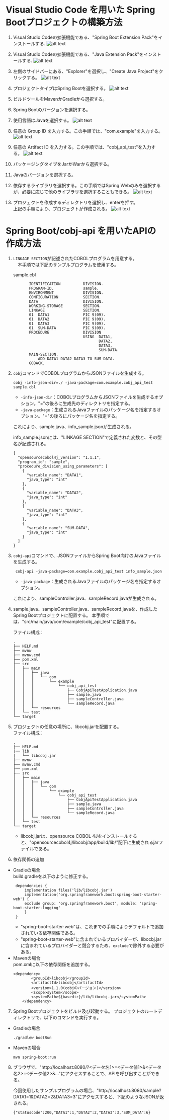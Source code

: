 # Visual Studio Code を用いた Spring Bootプロジェクトの構築方法
1. Visual Studio Codeの拡張機能である、"Spring Boot Extension Pack"をインストールする.
![alt text](../image/doc1.png)

1. Visual Studio Codeの拡張機能である、"Java Extension Pack"をインストールする.
![alt text](../image/doc2.png)

1. 左側のサイドバーにある、"Explorer"を選択し、"Create Java Project"をクリックする。
![alt text](../image/doc3.png)

1. プロジェクトタイプはSpring Bootを選択する。
![alt text](../image/doc4.png)

1. ビルドツールをMavenかGradleから選択する。

1. Spring Bootのバージョンを選択する。

1. 使用言語はJavaを選択する。
![alt text](../image/doc5.png)

1. 任意の Group ID を入力する。この手順では、"com.example"を入力する。
![alt text](../image/doc6.png)

1. 任意の Artifact ID を入力する。この手順では、"cobj_api_test"を入力する。
![alt text](../image/doc7.png)

1. パッケージングタイプをJarかWarから選択する。

1. Javaのバージョンを選択する。

1. 依存するライブラリを選択する。この手順ではSpring Webのみを選択するが、必要に応じて他のライブラリを選択することもできる。
![alt text](../image/doc8.png)

1. プロジェクトを作成するディレクトリを選択し、enterを押す。  
上記の手順により、プロジェクトが作成される。
![alt text](../image/doc9.png)

# Spring Boot/cobj-api を用いたAPIの作成方法
1. `LINKAGE SECTION`が記述されたCOBOLプログラムを用意する。  
　本手順では下記のサンプルプログラムを使用する。

    sample.cbl
    ``` cobol
           IDENTIFICATION          DIVISION.
           PROGRAM-ID.             sample.
           ENVIRONMENT             DIVISION.
           CONFIGURATION           SECTION.
           DATA                    DIVISION.
           WORKING-STORAGE         SECTION.
           LINKAGE                 SECTION.
           01  DATA1               PIC 9(09).
           01  DATA2               PIC 9(09).
           01  DATA3               PIC 9(09).
           01  SUM-DATA            PIC 9(09).
           PROCEDURE               DIVISION
                                   USING  DATA1,
                                          DATA2,
                                          DATA3,
                                          SUM-DATA.
           MAIN-SECTION.
               ADD DATA1 DATA2 DATA3 TO SUM-DATA.
           GOBACK.

    ```

2. `cobj`コマンドでCOBOLプログラムからJSONファイルを生成する。
     ```
     cobj -info-json-dir=./ -java-package=com.example.cobj_api_test sample.cbl
     ```
   * `-info-json-dir`：COBOLプログラムからJSONファイルを生成するオプション。"="の後ろに生成先のディレクトリを指定する。
   * `-java-package`：生成されるJavaファイルのパッケージ名を指定するオプション。"="の後ろにパッケージ名を指定する。
    
    これにより、sample.java、info_sample.jsonが生成される。

    info_sample.jsonには、"LINKAGE SECTION"で定義された変数と、その型名が記述される。
    ```
    {
      "opensourcecobol4j_version": "1.1.1",
      "program_id": "sample",
      "procedure_division_using_parameters": [
        {
          "variable_name": "DATA1",
          "java_type": "int"
        },
        {
          "variable_name": "DATA2",
          "java_type": "int"
        },
        {
          "variable_name": "DATA3",
          "java_type": "int"
        },
        {
          "variable_name": "SUM-DATA",
          "java_type": "int"
        }
      ]
    }    
    ```
3. `cobj-api`コマンドで、JSONファイルからSpring Boot向けのJavaファイルを生成する。
   ```
    cobj-api -java-package=com.example.cobj_api_test info_sample.json
    ```
   * `-java-package`：生成されるJavaファイルのパッケージ名を指定するオプション。

    これにより、sampleController.java、sampleRecord.javaが生成される。
4. sample.java、sampleController.java、sampleRecord.javaを、作成したSpring Bootプロジェクトに配置する。
本手順では、"src/main/java/com/example/cobj_api_test"に配置する。

    ファイル構成：
    ```
    .
    ├── HELP.md
    ├── mvnw
    ├── mvnw.cmd
    ├── pom.xml
    ├── src
    │   ├── main
    │   │   ├── java
    │   │   │   └── com
    │   │   │       └── example
    │   │   │           └── cobj_api_test
    │   │   │               ├── CobjApiTestApplication.java
    │   │   │               ├── sample.java
    │   │   │               ├── sampleController.java
    │   │   │               └── sampleRecord.java
    │   │   └── resources
    │   └── test
    └── target
    ```


5. プロジェクトの任意の場所に、libcobj.jarを配置する。  
        ファイル構成：
    ```
    .
    ├── HELP.md
    |── lib
    |   └── libcobj.jar
    ├── mvnw
    ├── mvnw.cmd
    ├── pom.xml
    ├── src
    │   ├── main
    │   │   ├── java
    │   │   │   └── com
    │   │   │       └── example
    │   │   │           └── cobj_api_test
    │   │   │               ├── CobjApiTestApplication.java
    │   │   │               ├── sample.java
    │   │   │               ├── sampleController.java
    │   │   │               └── sampleRecord.java
    │   │   └── resources
    │   └── test
    └── target
    ```
    * libcobj.jarは、opensource COBOL 4Jをインストールすると、"opensourcecobol4j/libcobj/app/build/lib/"配下に生成されるjarファイルである。

6. 依存関係の追加
* Gradleの場合  
  build.gradleを以下のように修正する。
   ```
    dependencies {
        implementation files('lib/libcobj.jar')
        implementation('org.springframework.boot:spring-boot-starter-web') {
        exclude group: 'org.springframework.boot', module: 'spring-boot-starter-logging' 
        }
    }
    ```
    * "spring-boot-starter-web"は、これまでの手順によりデフォルトで追加されている依存関係である。
    * "spring-boot-starter-web"に含まれているプロバイダーが、libocbj.jarに含まれているプロバイダーと競合するため、`exclude`で除外する必要がある。
* Mavenの場合  
pom.xmlに以下の依存関係を追加する。
    ```
    <dependency>
        	<groupId>libcobj</groupId>
			<artifactId>libcobj</artifactId>
			<version>1.1.0(cobjのバージョン)</version>
        	<scope>system</scope>
        	<systemPath>${basedir}/lib/libcobj.jar</systemPath>
    	</dependency>
    ```
7. Spring Bootプロジェクトをビルド及び起動する。
   プロジェクトのルートディレクトリで、以下のコマンドを実行する。
* Gradleの場合
    ```
    ./gradlew bootRun
    ``` 
* Mavenの場合
   ```
   mvn spring-boot:run
   ```

8. ブラウザで、"http://localhost:8080/<PROGRAM-ID>?<データ名1>=<データ値1>&<データ名2>=<データ値2>&..."にアクセスすることで、APIを呼び出すことができる。

   今回使用したサンプルプログラムの場合、"http://localhost:8080/sample?DATA1=1&DATA2=2&DATA3=3"にアクセスすると、下記のようなJSONが返される。
   ```
   {"statuscode":200,"DATA1":1,"DATA2":2,"DATA3":3,"SUM_DATA":6}
   ```
